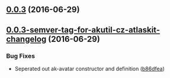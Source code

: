 <a name="0.0.3"></a>
## [0.0.3](https://aui-team-bot/https://bitbucket.org/atlassian/atlaskit-spike/compare/0.0.3-semver-tag-for-akutil-cz-atlaskit-changelog...v0.0.3) (2016-06-29)



<a name="0.0.3-semver-tag-for-akutil-cz-atlaskit-changelog"></a>
## [0.0.3-semver-tag-for-akutil-cz-atlaskit-changelog](https://aui-team-bot/https://bitbucket.org/atlassian/atlaskit-spike/compare/b86dfea...0.0.3-semver-tag-for-akutil-cz-atlaskit-changelog) (2016-06-29)


### Bug Fixes

* Seperated out ak-avatar constructor and definition ([b86dfea](https://aui-team-bot/https://bitbucket.org/atlassian/atlaskit-spike/commits/b86dfea))



